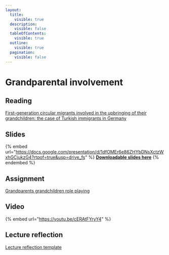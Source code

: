 ```yaml
---
layout:
  title:
    visible: true
  description:
    visible: false
  tableOfContents:
    visible: true
  outline:
    visible: true
  pagination:
    visible: false
---
```


# Grandparental involvement

## Reading

[First-generation circular migrants involved in the upbringing of their grandchildren: the case of Turkish immigrants in Germany](https://drive.google.com/file/d/1cwArFOLDMlFGkCd8kAt8wi30ECB2l5bu/view?usp=sharing)

## Slides

{% embed url="https://docs.google.com/presentation/d/1dfOMEr6e86ZHYbDNsXctzWxhGCjukzG4?rtpof=true&usp=drive_fs" %}
[**Downloadable slides here**](https://docs.google.com/presentation/d/1dfOMEr6e86ZHYbDNsXctzWxhGCjukzG4?rtpof=true\&usp=drive_fs)
{% endembed %}

## Assignment

[Grandparents grandchildren role playing](https://docs.google.com/document/d/1dmyIQjjsDcVD-y5F0DO9SoiwgyzITc1T?rtpof=true\&usp=drive_fs)

## Video

{% embed url="https://youtu.be/cERAtFYryY4" %}

## Lecture reflection

[Lecture reflection template](https://docs.google.com/document/d/11JBz95F2YuPEPUHibG_sqyOdbGjZ2xRT?rtpof=true\&usp=drive_fs)
